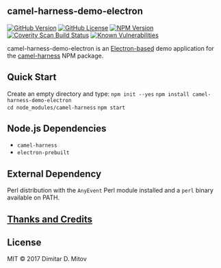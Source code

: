 camel-harness-demo-electron
--------------------------------------------------------------------------------

[![GitHub Version](https://img.shields.io/github/release/ddmitov/camel-harness-demo-electron.svg)](https://github.com/ddmitov/camel-harness-demo-electron/releases)
[![GitHub License](https://img.shields.io/badge/License-MIT-yellow.svg)](./LICENSE.md)
[![NPM Version](https://img.shields.io/npm/v/camel-harness-demo-electron.svg)](https://www.npmjs.com/package/camel-harness-demo-electron)
[![Coverity Scan Build Status](https://scan.coverity.com/projects/11336/badge.svg)](https://scan.coverity.com/projects/ddmitov-camel-harness-demo-electron)
[![Known Vulnerabilities](https://snyk.io/test/github/ddmitov/camel-harness-demo-electron/badge.svg)](https://snyk.io/test/github/ddmitov/camel-harness-demo-electron)  

camel-harness-demo-electron is an [Electron-based](http://electron.atom.io/) demo application for the [camel-harness](https://www.npmjs.com/package/camel-harness) NPM package.

## Quick Start
Create an empty directory and type:
``npm init --yes``
``npm install camel-harness-demo-electron``  
``cd node_modules/camel-harness``
``npm start``  

## Node.js Dependencies
* ``camel-harness``
* ``electron-prebuilt``

## External Dependency
Perl distribution with the ``AnyEvent`` Perl module installed and a ``perl`` binary available on PATH.

## [Thanks and Credits](./CREDITS.md)

## License
MIT © 2017 Dimitar D. Mitov  
